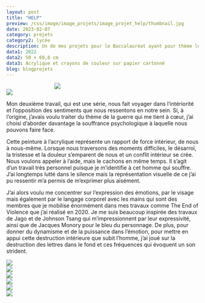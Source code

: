 ```yaml
---
layout: post
title: "HELP"
preview: /css/image/image_projets/image_projet_help/thumbnail.jpg
date: 2023-02-07
category: projets 
category2: lycée
description: Un de mes projets pour le Baccalauréat ayant pour thème le rapport de soi à soi
data1: 2022
data2: 50 × 69,8 cm
data3: Acrylique et crayons de couleur sur papier cartonné
blog: blogprojets
---
```


<div style="width: 50% !important; margin: 0 auto !important;" class="image_container">
<div><img onclick="Zoom(this)" class="img-gallery" src="/css/image/image_projets/image_projet_help/img2.jpg"></div>
</div>

<div class="image_container">
<div><img onclick="Zoom(this)" class="img-gallery" src="/css/image/image_projets/image_projet_help/img5.jpg"></div>
</div>

Mon deuxième travail, qui est une série, nous fait voyager dans l’intériorité et l’opposition des sentiments que nous ressentons en notre sein. Si, à l’origine, j’avais voulu traiter du thème de la guerre qui me tient à cœur, j’ai choisi d’aborder davantage la souffrance psychologique à laquelle nous pouvons faire face.

Cette peinture à l’acrylique représente un rapport de force intérieur, de nous à nous-même. Lorsque nous traversons des moments difficiles, le désarroi, la tristesse et la douleur s’emparent de nous et un conflit intérieur se crée. Nous voulons appeler à l’aide, mais le cachons en même temps. Il s’agit d’un travail très personnel puisque je m’identifie à cet homme qui souffre. J’ai longtemps lutté dans le silence mais la représentation visuelle de ce j’ai pu ressentir m’a permis de m’exprimer plus aisément.

J’ai alors voulu me concentrer sur l’expression des émotions, par le visage mais également par le langage corporel avec les mains qui sont des membres que je mobilise énormément dans mes travaux comme The End of Violence que j’ai réalisé en 2020. Je me suis beaucoup inspirée des travaux de Jago et de Johnson Tsang qui m’impressionnent par leur expressivité, ainsi que de Jacques Monory pour le bleu du personnage. De plus, pour donner du dynamisme et de la puissance dans l’émotion, pour mettre en appui cette destruction intérieure que subit l’homme, j’ai joué sur la destruction des lettres dans le fond et ces fréquences qui évoquent un son strident.

<div class="image_container">
<div><img onclick="Zoom(this)" class="img-gallery" src="/css/image/image_projets/image_projet_help/img1.jpg"></div>
<div><img onclick="Zoom(this)" class="img-gallery" src="/css/image/image_projets/image_projet_help/img3.jpg"></div>
<div><img onclick="Zoom(this)" class="img-gallery" src="/css/image/image_projets/image_projet_help/img4.jpg"></div>
</div>

<div class="image_container">
<div><img onclick="Zoom(this)" class="img-gallery" src="/css/image/image_projets/image_projet_help/img6.jpg"></div>
<div><img onclick="Zoom(this)" class="img-gallery" src="/css/image/image_projets/image_projet_help/img7.jpg"></div>
<div><img onclick="Zoom(this)" class="img-gallery" src="/css/image/image_projets/image_projet_help/img8.jpg"></div>
</div>
